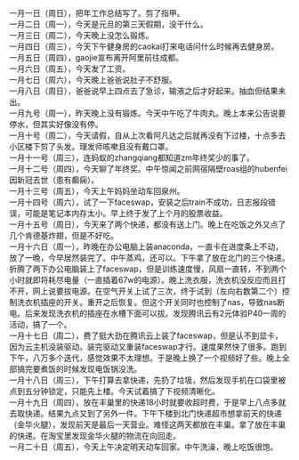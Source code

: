 一月一日（周日），把年工作总结写了。剪了指甲。</br>
一月二日（周一），今天是元旦的第三天假期，没干什么。</br>
一月三日（周二），今天晚上没怎么锻炼。</br>
一月四日（周三），今天下午健身房的caokai打来电话问什么时候再去健身房。</br>
一月五日（周四），gaojie宣布离开阿里前往成都。</br>
一月六日（周五），今天发了工资。</br>
一月七日（周六），今天晚上爸爸说肚子不舒服。</br>
一月八日（周日），爸爸说早上四点去了急诊，输液之后才好起来。抽血但结果未出。</br>
一月九号（周一），昨天晚上没有锻炼。今天中午吃了牛肉丸。晚上本来公告说要停水，但其实好像没有停。</br>
一月十号（周二），今天请假，自从上次看阿凡达之后就再没有下过楼，十点多去小区楼下剪了头发。理发师咳嗽且没有戴口罩。</br>
一月十一号（周三），连蚂蚁的zhangqiang都知道zm年终奖少的事了。</br>
一月十二号（周四），今天聊了年终奖。中午惊闻之前网宿隔壁roas组的hubenfei因新冠去世（患有癫痫）。</br>
一月十三号（周五），今天上午妈妈坐动车回泉州。</br>
一月十四号（周六），试了一下faceswap，安装之后train不成功，日志报段错误，可能是笔记本内存太小。早上终于发了上个月的股票收益。</br>
一月十五号（周日），今天来了两个快递，都没有送上门。晚上在吃饭之外又点了几个肯德基炸翅，但是不好吃。</br>
一月十六日（周一），昨晚在办公电脑上装anaconda，一直卡在进度条上不动，放了一晚，今早居然装完了。中午蒸鸡，还可以。下午拿了放在北门的三个快递。折腾了两下办公电脑装上了faceswap，但是训练速度慢，风扇一直转，不到两个小时就即将耗尽电量（一直插着67w的电源）。晚上洗衣服，洗衣机没反应而且打不开，网上说要拔电源。在空气开关上试了三次，终于试到（左向右数第二个）控制洗衣机插座的开关。重开之后恢复。但这个开关同时也控制了nas，导致nas断电。后来发现洗衣机的插座在水槽下面可以拔。发现腾讯云有2元体验P40一周的活动，搞了一个。</br>
一月十七日（周二），费了挺大劲在腾讯云上装了faceswap，但是认不到显卡，因为云主机没装驱动。装完驱动又重装faceswap才行。速度果然快了很多。跑到下午，八万多个迭代，感觉效果不太理想。于是晚上换了一个视频好了些。晚上全部搞完要煮饭的时候发现电饭锅没洗。</br>
一月十八日（周三），下午打算去拿快递，先扔了垃圾，然后发现手机在口袋里被点到五分钟锁定，只能先上楼。今天试着搞了下视频清晰化。</br>
一月十九日（周四），放在丰巢里的快递18小时就要收超时费，于是早上八点多就去取快递。结果九点又到了另外一件。下午下楼到北门快递超市想拿前天的快递（金华火腿），发现前天是最后一天营业。难怪这两天都放在丰巢。拿了放在丰巢的快递。在淘宝里发现金华火腿的物流在向回走。</br>
一月二十日（周五），今天上午决定明天动车回家。中午洗澡，晚上吃饭很饱。</br>
